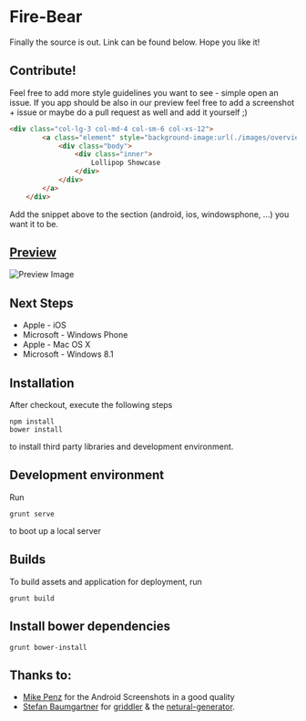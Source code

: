 # Fire-Bear
Finally the source is out. Link can be found below. Hope you like it!

## Contribute!
Feel free to add more style guidelines you want to see - simple open an issue. If you app should be also in our preview feel free to add a screenshot + issue or maybe do a pull request as well and add it yourself ;)

```html
<div class="col-lg-3 col-md-4 col-sm-6 col-xs-12">
		<a class="element" style="background-image:url(./images/overview-elements/LollipopShowcase.png);" href="https://github.com/mikepenz/LollipopShowcase">
			<div class="body">
				<div class="inner">
					Lollipop Showcase
				</div>
			</div>
		</a>
	</div>
```

Add the snippet above to the section (android, ios, windowsphone, ...) you want it to be.

## [Preview]
![Preview Image](http://adtime.at/projects/github/fire-bear/images/fire-bear.jpg)

## Next Steps
- Apple - iOS
- Microsoft -  Windows Phone
- Apple - Mac OS X
- Microsoft - Windows 8.1

## Installation

After checkout, execute the following steps

```
npm install
bower install
```

to install third party libraries and development environment.

## Development environment

Run

```
grunt serve
```

to boot up a local server

## Builds

To build assets and application for deployment, run

```
grunt build
```

## Install bower dependencies

```
grunt bower-install
```

## Thanks to:
- [Mike Penz] for the Android Screenshots in a good quality
- [Stefan Baumgartner] for [griddler] & the [netural-generator].

[Mike Penz]:http://github.com/mikepenz/
[Stefan Baumgartner]:https://github.com/ddprrt/
[griddler]:https://github.com/ddprrt/griddler/
[netural-generator]:https://github.com/ddprrt/generator-netural/
[Preview]:http://adtime.at/projects/github/fire-bear/

